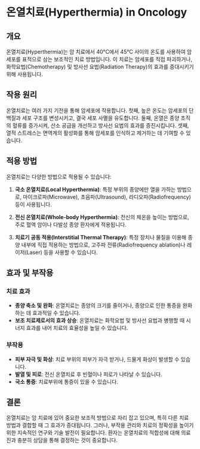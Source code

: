 # 온열치료(Hyperthermia) in Oncology

## 개요

온열치료(Hyperthermia)는 암 치료에서 40°C에서 45°C 사이의 온도를 사용하여 암세포를 표적으로 삼는 보조적인 치료 방법입니다. 이 치료는 암세포를 직접 파괴하거나, 화학요법(Chemotherapy) 및 방사선 요법(Radiation Therapy)의 효과를 증대시키기 위해 사용됩니다.

## 작용 원리

온열치료는 여러 가지 기전을 통해 암세포에 작용합니다. 첫째, 높은 온도는 암세포의 단백질과 세포 구조를 변성시키고, 결국 세포 사멸을 유도합니다. 둘째, 온열은 종양 조직의 혈류를 증가시켜, 산소 공급을 개선하고 방사선 요법의 효과를 증진시킵니다. 셋째, 열적 스트레스는 면역계의 활성화를 통해 암세포를 인식하고 제거하는 데 기여할 수 있습니다.

## 적용 방법

온열치료는 다양한 방법으로 적용될 수 있습니다:

1. **국소 온열치료(Local Hyperthermia)**: 특정 부위의 종양에만 열을 가하는 방법으로, 마이크로파(Microwave), 초음파(Ultrasound), 라디오파(Radiofrequency) 등이 사용됩니다.

2. **전신 온열치료(Whole-body Hyperthermia)**: 전신의 체온을 높이는 방법으로, 주로 혈액 암이나 다발성 종양 환자에게 적용됩니다.

3. **치료기 공동 적용(Interstitial Thermal Therapy)**: 특정 장치나 물질을 이용해 종양 내부에 직접 적용하는 방법으로, 고주파 전류(Radiofrequency ablation)나 레이저(Laser) 등을 사용할 수 있습니다.

## 효과 및 부작용

### 치료 효과

- **종양 축소 및 완화**: 온열치료는 종양의 크기를 줄이거나, 종양으로 인한 통증을 완화하는 데 효과적일 수 있습니다.
- **보조 치료제로서의 효과 상승**: 온열치료는 화학요법 및 방사선 요법과 병행할 때 시너지 효과를 내어 치료의 효율성을 높일 수 있습니다.

### 부작용

- **피부 자극 및 화상**: 치료 부위의 피부가 자극 받거나, 드물게 화상이 발생할 수 있습니다.
- **발열 및 피로**: 전신 온열치료 후 빈혈이나 피로가 나타날 수 있습니다.
- **국소 통증**: 치료부위에 통증이 있을 수 있습니다.

## 결론

온열치료는 암 치료에 있어 중요한 보조적 방법으로 자리 잡고 있으며, 특히 다른 치료 방법과 결합할 때 그 효과가 증대됩니다. 그러나, 부작용 관리와 치료의 정확성을 높이기 위한 지속적인 연구와 기술 발전이 필요합니다. 환자는 온열치료의 적합성에 대해 의료진과 충분히 상담을 통해 결정하는 것이 중요합니다.